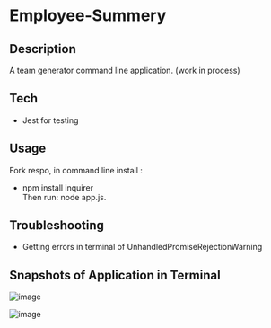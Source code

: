 # Employee-Summery  

## Description 
A team generator command line application.  (work in process)  

## Tech 

- Jest for testing 


## Usage 
Fork respo, in command line install :
- npm install inquirer   
Then run:  node app.js.     

## Troubleshooting 
- Getting errors in terminal of UnhandledPromiseRejectionWarning  

## Snapshots of Application in Terminal  

![image](https://user-images.githubusercontent.com/64391826/88214877-d7d46300-cc28-11ea-9707-cda86d00a0b4.png)


![image](https://user-images.githubusercontent.com/64391826/88221028-d9565900-cc31-11ea-846b-b3aa661f3ee3.png)
